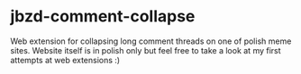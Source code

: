# jbzd-comment-collapse
Web extension for collapsing long comment threads on one of polish meme sites. Website itself is in polish only but feel free to take a look at my first attempts at web extensions :)
